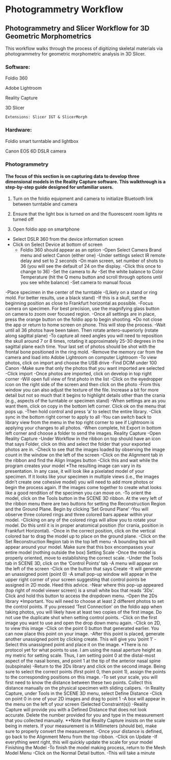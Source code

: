 # Photogrammetry Workflow

## Photogrammetry and Slicer Workflow for 3D Geometric Morphometrics
This workflow walks through the process of digitizing skeletal materials via photogrammetry for geometric morphometric analysis in 3D Slicer.

### Software:

Foldio 360

Adobe Lightroom

Reality Capture
 
3D Slicer

	Extensions: Slicer IGT & SlicerMorph
	
### Hardware:

Foldio smart turntable and lightbox

Canon EOS 6D DSLR camera

### Photogrammetry

#### The focus of this section is on capturing data to develop three dimensional models in the Reality Capture software. This walkthrough is a step-by-step guide designed for unfamiliar users. 

1. Turn on the foldio equipment and camera to initialize Bluetooth link between turntable and camera

2. Ensure that the light box is turned on and the fluorescent room lights re turned off

3. Open foldio app on smartphone

* Select DSLR 360 from the device information screen
* Click on Select Device at bottom of screen
  - Foldio 360 should appear as an option
  -Open Select Camera Brand menu and select Canon (either one)
  -Under settings select IR remote delay and set to 2 seconds
  -On main screen, set number of shots to 36 (you will see the default of 24 on the display.
  -Click this once to change to 36)
-Set the camera to Av 
	-Set the white balance to Color Temperature (hit the Q menu button and scroll through 	options until you see white balance)
	-Set camera to manual focus

-Place specimen in the center of the turntable
	-(Likely on a stand or ring mold. For better results, use a black stand)
-If this is a skull, set the beginning position as close to Frankfurt horizontal as possible. 
-Focus camera on specimen. For best precision, use the magnifying glass button on camera to zoom over focused region. 
-Once all settings are in place, press the orange button on the foldio app to begin shooting.
	*Do not close the app or return to home screen on phone. This will stop the process. 
-Wait until all 36 photos have been taken. Then rotate antero-superiorly (rotate along sagittal plane)
	-To capture all need angles you will need to reposition the skull around 7 or 8 times, rotating it approximately 25-30 degrees in the sagittal plane each time. Your last set of photos should be shot with the frontal bone positioned in the ring mold. 
-Remove the memory car from the camera and load into Adobe Lightroom on computer
Lightroom
-To view photos, click on import and choose the USB drive
	-Find DCIM under 100 Canon
	-Make sure that only the photos that you want imported are selected
	-Click import
-Once photos are imported, click on develop in top right corner
	-Will open full view of first photo in the list
	-Click on the eyedropper icon on the right side of the screen and then click on the photo
	-From this window you can also adjust the texture of the file. Increase a bit for more 	detail but not so much that it begins to highlight details other than the crania (e.g., aspects 	of the turntable or specimen stand)
	-When settings are as you want them, click on copy in the bottom left corner. Click ok on 	the menu that pops up.
	-Then hold control and press ‘a’ to select the entire library.
	-Click sync in the bottom right corner to apply to all
	-You can switch back to library view from the menu in the top right corner to see if 	Lightroom is applying your changes to all photos.
	-When complete, hit Export in bottom left corner and choose a folder to send the images. 
Reality Capture
-Open Reality Capture
-Under Workflow in the ribbon on top should have an icon that says Folder, click on this and select the folder that your exported photos are in.
-Check to see that the images loaded by observing the image count in the window on the left of the screen
-Click on the Alignment tab in the ribbon and find the Align Images button
	-Click this and wait while the program creates your model
*The resulting image can vary in its presentation. In any case, it will look like a pixelated model of your specimen. If it looks like your specimen in multiple views (i.e., the images didn’t create one cohesive model) you will need to add more photos or begin the process again. If the images come together to create what looks like a good rendition of the specimen you can move on. 
-To orient the model, click on the Tools button in the SCENE 3D ribbon. At the very left of the ribbon menu there are two buttons for setting the Reconstruction Region and the Ground Plane. Begin by clicking ‘Set Ground Plane’
	-You will observe three colored rings and three colored bars appear within your model.
	-Clicking on any of the colored rings will allow you to rotate your model. Do this until it 	is in proper anatomical position (for crania, position in Frankfurt Horizontal). 
	-Once in the correct position, click on the vertical colored bar to drag the model up to 	place on the ground plane. 
-Click on the Set Reconstruction Region tab in the top left menu
	-A bounding box will appear around your model. Make sure that this box encompasses 	your entire model (nothing outside the box)
Setting Scale
-Once the model is properly oriented, move to establishing the correct scale.
-Under the Tools tab in SCENE 3D, click on the ‘Control Points’ tab
	-A menu will appear on the left of the screen
	-Click on the button that says Create
		-It will generate an unassigned point (point 0)
	-A small pop-up window will appear in the upper right corner of your screen suggesting 	that control points be assigned in 2D mode. Heed this advice.
		-Near where this pop-up appeared (top right of model viewer screen) is a small 			white box that reads ‘3Ds’. Click and hold this button to access the dropdown 			menu.
		-Open the 2Ds library
		*Important. You will need to choose at least 2 different photos to set the control 			points. If you pressed ‘Test Connection’ on the foldio app when taking photos, 			you will likely have at least two copies of the first image. Do not use the duplicate 		shot when setting control points. 
		-Click on the first image you want to use and open the drop down menu again.
			-Click on 2D, to view this image
			-Click on the point 0 button that generated earlier. You can now place this 				point on your image. 
			-After this point is placed, generate another unassigned point by clicking 				create. This will give you ‘point 1’
			-Select this unassigned point and place it on the image.
		*There is no protocol yet for what points to use. I am using the nasal aperture 			height as my metric for setting scale. Thus, I am setting point 0 at the distal-most 			aspect of the nasal bones, and point 1 at the tip of the anterior nasal spine 				(subspinale)
			-Return to the 2Ds library and click on the second image. Being sure to 				select the correct points (first point 0, then point 1), assign the points to the 			corresponding positions on this image.
		-To set your scale, you will first need to know the distance between these two 			points. Collect this distance manually on the physical specimen with sliding 			calipers. 
		-In Reality Capture, under Tools in the SCENE 3D menu, select Define Distance
			-Click on point 0 in one of your 2D images and drag to point 1
			-A box will appear in the menu on the left of your screen (Selected 					Constraint(s))
			-Reality Capture will provide you with a Defined Distance that does not 				look accurate. Delete the number provided for you and type in the 					measurement that you collected manually. **Note that Reality Capture 				insists on the scale being in meters. If your measurement is in Millimeters 				(should be), make sure to properly convert the measurement. 
	-Once your distance is defined, go back to the Alignment Menu from the top ribbon.
		-Click on Update
		-If everything went right, this will quickly update the scale for your model
Finishing the Model
-To finish the model making process, return to the Mesh Model Menu
	-Click on the Normal Detail button.
	-This will take a minute

	

	
